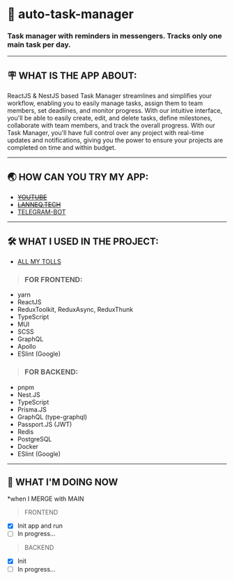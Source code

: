 # 👾 auto-task-manager
### Task manager with reminders in messengers. Tracks only one main task per day.

---
## 🪧 WHAT IS THE APP ABOUT:
ReactJS & NestJS based Task Manager streamlines and simplifies your workflow, enabling you to easily manage tasks, assign them to team members, set deadlines, and monitor progress. With our intuitive interface, you'll be able to easily create, edit, and delete tasks, define milestones, collaborate with team members, and track the overall progress. With our Task Manager, you'll have full control over any project with real-time updates and notifications, giving you the power to ensure your projects are completed on time and within budget.

---
## 🌏 HOW CAN YOU TRY MY APP:
 - ~~[YOUTUBE](https://link.com)~~
 - ~~[LANNEQ.TECH](https://lanneq.tech)~~
 - [TELEGRAM-BOT](https://t.me/laneautobot)

---
## 🛠 WHAT I USED IN THE PROJECT:
- [ALL MY TOLLS](https://www.notion.so/What-I-regular-use-910e1b59d8e14e21bc1cfea87bea6a5c)
> ### FOR FRONTEND:
 - yarn
 - ReactJS
 - ReduxToolkit, ReduxAsync, ReduxThunk
 - TypeScript
 - MUI
 - SCSS
 - GraphQL
 - Apollo
 - ESlint (Google)

> ### FOR BACKEND:
 - pnpm
 - Nest.JS
 - TypeScript
 - Prisma.JS
 - GraphQL (type-graphql)
 - Passport.JS (JWT)
 - Redis
 - PostgreSQL
 - Docker
 - ESlint (Google)

---
## 🔀 WHAT I'M DOING NOW 
*when I MERGE with MAIN

> FRONTEND
- [x] Init app and run
- [ ] In progress...

> BACKEND
- [x] Init
- [ ] In progress...